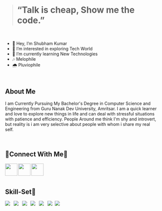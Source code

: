 > # “Talk is cheap, Show me the code.”

<br> 

- 👋 Hey, I’m Shubham Kumar                               
- 👀 I’m interested in exploring Tech World
- 🌱 I’m currently learning New Technologies
- 🎶 Melophile 
- 🌧️ Pluviophile

 <br>
 
 ## About Me
<p>I am Currently Pursuing My Bachelor's Degree in Computer Science and Engineering from Guru Nanak Dev University, Amritsar.  I am a quick learner and love to explore new things in life and can deal with stressful situations with patience and efficiency.
People Around me think I'm shy and introvert, but reality is i am very selective about people with whom i share my real self.
</p>
<br>

 ## 📌Connect With Me📌
 <a href="https://www.linkedin.com/in/shubham-kumar-902691202/"><img align="left" width="40px" src="https://cdn-icons-png.flaticon.com/512/174/174857.png" /></a>
<a href="mailto:sharmashubham52y@gmail.com"><img align="left" width="40px" src="https://cdn-icons-png.flaticon.com/512/281/281769.png" /></a>
 <a href="https://www.instagram.com/urs_.shubham/"><img align="left" width="40px" src="https://upload.wikimedia.org/wikipedia/commons/thumb/a/a5/Instagram_icon.png/1024px-Instagram_icon.png" /></a> 
 
<br>
<br>
<br>

 
  
 ## Skill-Set🚀
 <div>
 <img src="https://img.shields.io/badge/python%20-%2314354C.svg?&style=for-the-badge&logo=python&logoColor=white"> &nbsp;
 <img src="https://img.shields.io/badge/C%2B%2B-00599C?style=for-the-badge&logo=c%2B%2B&logoColor=white"> &nbsp;
 <img src="https://img.shields.io/badge/C-00599C?style=for-the-badge&logo=c&logoColor=white"> &nbsp;
 <img src="https://img.shields.io/badge/HTML5-E34F26?style=for-the-badge&logo=html5&logoColor=white"> &nbsp;
 <img src="https://img.shields.io/badge/CSS3-1572B6?style=for-the-badge&logo=css3&logoColor=white"> &nbsp;
 <img src="https://img.shields.io/badge/JavaScript-F7DF1E?style=for-the-badge&logo=javascript&logoColor=black">&nbsp;
 <img src="https://img.shields.io/badge/GitHub-100000?style=for-the-badge&logo=github&logoColor=white"> &nbsp;

 </div>


